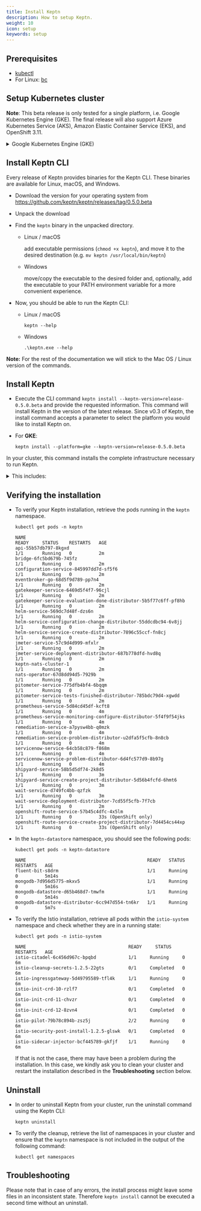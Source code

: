 ```yaml
---
title: Install Keptn
description: How to setup Keptn.
weight: 10
icon: setup
keywords: setup
---
```


## Prerequisites
- [kubectl](https://kubernetes.io/docs/tasks/tools/install-kubectl/)
- For Linux: [bc](https://www.gnu.org/software/bc/manual/html_mono/bc.html)

## Setup Kubernetes cluster
<!--
Select one of the following options:

<details><summary>Azure Kubernetes Service (AKS)</summary>
<p>

1. Install local tools
  - [az](https://docs.microsoft.com/en-us/cli/azure/install-azure-cli)

2. Create AKS cluster
  - Master version >= `1.12.x` (tested version: `1.12.8`)
  - One **B4ms** node
 
 </p>
</details>

<details><summary>Amazon Elastic Container Service (EKS)</summary>
<p>

1. Install local tools
  - [AWS CLI](https://docs.aws.amazon.com/cli/latest/userguide/cli-chap-install.html) (version >= 1.16.156)

1. Create EKS cluster on AWS
  - version >= `1.13` (tested version: `1.13`)
  - One `m5.xlarge` node
  - Sample script using [eksctl](https://eksctl.io/introduction/installation/) to create such a cluster

    ```console
    eksctl create cluster --version=1.13 --name=keptn-cluster --node-type=m5.xlarge --nodes=1 --region=eu-west-3
    ```
    In our testing we learned that the default CoreDNS that comes with certain EKS versions has a bug. In order to solve that issue we can use eksctl to update the CoreDNS service like this: 
    ```console
    eksctl utils update-coredns --name=keptn-cluster --region=eu-west-3 --approve
    ```

</p>
</details>
-->

**Note**: This beta release is only tested for a single platform, i.e. Google Kubernetes Engine (GKE). 
The final release will also support Azure Kubernetes Service (AKS), Amazon Elastic Container Service (EKS), and OpenShift 3.11.

<details><summary>Google Kubernetes Engine (GKE)</summary>
<p>

1. Install local tools
  - [gcloud](https://cloud.google.com/sdk/gcloud/)
  - [python 2.7](https://www.python.org/downloads/release/python-2716/) (required for Ubuntu 19.04)

2. Create GKE cluster
  - Master version >= `1.11.x` (tested version: `1.12.8-gke.10`)
  - One **n1-standard-8** node
  - Image type `ubuntu` or `cos` (if you plan to use Dynatrace monitoring, select `ubuntu` for a more [convenient setup](../../monitoring/dynatrace/))
  - Sample script to create such cluster (adapt the values according to your needs)

    ```console
    // set environment variables
    PROJECT=nameofgcloudproject
    CLUSTER_NAME=nameofcluster
    ZONE=us-central1-a
    REGION=us-central1
    GKE_VERSION="1.12.8-gke.10"
    ```

    ```console
    gcloud beta container --project $PROJECT clusters create $CLUSTER_NAME --zone $ZONE --no-enable-basic-auth --cluster-version $GKE_VERSION --machine-type "n1-standard-8" --image-type "UBUNTU" --disk-type "pd-standard" --disk-size "100" --metadata disable-legacy-endpoints=true --scopes "https://www.googleapis.com/auth/devstorage.read_only","https://www.googleapis.com/auth/logging.write","https://www.googleapis.com/auth/monitoring","https://www.googleapis.com/auth/servicecontrol","https://www.googleapis.com/auth/service.management.readonly","https://www.googleapis.com/auth/trace.append" --num-nodes "1" --enable-cloud-logging --enable-cloud-monitoring --no-enable-ip-alias --network "projects/$PROJECT/global/networks/default" --subnetwork "projects/$PROJECT/regions/$REGION/subnetworks/default" --addons HorizontalPodAutoscaling,HttpLoadBalancing --no-enable-autoupgrade
    ```
 </p>
</details>

<!--
<details><summary>Pivotal Container Service (PKS)</summary>
<p>

1. Install local tools
  - [pks CLI - v1.0.4](https://docs.pivotal.io/runtimes/pks/1-4/installing-pks-cli.html)

1. Create PKS cluster on GCP
  - Use the provided instructions for [Enterprise Pivotal Container Service (Enterprise PKS) installation on GCP](https://docs.pivotal.io/runtimes/pks/1-4/gcp-index.html)

  - Create a PKS cluster by using the PKS CLI and executing the following command:

    ```console
    // set environment variables
    CLUSTER_NAME=nameofcluster
    HOST_NAME=hostname
    PLAN=small
    ```

    ```console
    pks create-cluster $CLUSTER_NAME --external-hostname $HOST_NAME --plan $PLAN
    ```

* **Note:** For the Keptn installation, the *Cluster CIDR Range* and *Services CIDR Range* are required. The values for these two properties you find in your PCF OpsManager. 

    * Login to your PCF OpsManager
    * Click on the **Enterprise PKS** tile and go to **Networking**
    * The networking configuration shows the values for the *Kubernetes Pod Network CIDR Range* (Cluster CIDR Range) and *Kubernetes Service Network CIDR Range* (Services CIDR Range).
    {{< popup_image link="./assets/cluster-services-ip.png" caption="Kubernetes Pod and Services Network CIDR Range" width="40%">}}

</p>
</details>
-->

<!--
<details><summary>OpenShift 3.11</summary>
<p>

1. Install local tools

  - [oc CLI - v3.11](https://github.com/openshift/origin/releases/tag/v3.11.0)


1. On the OpenShift master node, execute the following steps:

    - Set up the required permissions for your user:

      ```
      oc adm policy --as system:admin add-cluster-role-to-user cluster-admin <OPENSHIFT_USER_NAME>
      ```

    - Set up the required permissions for the installer pod:

      ```
      oc adm policy  add-cluster-role-to-user cluster-admin system:serviceaccount:default:default
      oc adm policy  add-cluster-role-to-user cluster-admin system:serviceaccount:kube-system:default
      ```

    - Enable admission WebHooks on your OpenShift master node:

      ```
      sudo -i
      cp -n /etc/origin/master/master-config.yaml /etc/origin/master/master-config.yaml.backup
      oc ex config patch /etc/origin/master/master-config.yaml --type=merge -p '{
        "admissionConfig": {
          "pluginConfig": {
            "ValidatingAdmissionWebhook": {
              "configuration": {
                "apiVersion": "apiserver.config.k8s.io/v1alpha1",
                "kind": "WebhookAdmission",
                "kubeConfigFile": "/dev/null"
              }
            },
            "MutatingAdmissionWebhook": {
              "configuration": {
                "apiVersion": "apiserver.config.k8s.io/v1alpha1",
                "kind": "WebhookAdmission",
                "kubeConfigFile": "/dev/null"
              }
            }
          }
        }
      }' >/etc/origin/master/master-config.yaml.patched
      if [ $? == 0 ]; then
        mv -f /etc/origin/master/master-config.yaml.patched /etc/origin/master/master-config.yaml
        /usr/local/bin/master-restart api && /usr/local/bin/master-restart controllers
      else
        exit
      fi
      ```

</p>
</details>
--> 
## Install Keptn CLI
Every release of Keptn provides binaries for the Keptn CLI. These binaries are available for Linux, macOS, and Windows.

- Download the version for your operating system from https://github.com/keptn/keptn/releases/tag/0.5.0.beta
- Unpack the download
- Find the `keptn` binary in the unpacked directory.
  - Linux / macOS
    
    add executable permissions (``chmod +x keptn``), and move it to the desired destination (e.g. `mv keptn /usr/local/bin/keptn`)

  - Windows

    move/copy the executable to the desired folder and, optionally, add the executable to your PATH environment variable for a more convenient experience.

- Now, you should be able to run the Keptn CLI: 
    - Linux / macOS
      ```console
      keptn --help
      ```
    
    - Windows
      ```console
      .\keptn.exe --help
      ```

**Note:** For the rest of the documentation we will stick to the Mac OS / Linux version of the commands.

## Install Keptn

- Execute the CLI command `keptn install --keptn-version=release-0.5.0.beta` and provide the requested information. This command will install Keptn in the version of the latest release. Since v0.3 of Keptn, the install command accepts a parameter to select the platform you would like to install Keptn on. <!--Currently supported platforms are Google Kubernetes Engine (GKE), OpenShift and Azure Kubernetes Services (AKS). Depending on your platform, enter the following command to start the installation:-->

<!--
- For **AKS**:

    ```console
    keptn install --platform=aks
    ```
  
- For **EKS**:

    ```console
    keptn install --platform=eks
    ```
-->
- For **GKE**:

    ```console
    keptn install --platform=gke --keptn-version=release-0.5.0.beta
    ```

<!--
  - For **OpenShift**:

    ```console
    keptn install --platform=openshift
    ```
-->

In your cluster, this command installs the complete infrastructure necessary to run Keptn. 
    <details><summary>This includes:</summary>
        <ul>
        <li>Istio</li>
        <li>A mongoDb database for the Keptn's log</li>
        <li>A NATS cluster</li>
        <li>The Keptn core services:</li>
            <ul>
                <li>api</li>
                <li>bridge</li>
                <li>configuration-service</li>
                <li>distributors</li>
                <li>eventbroker</li>
                <li>eventbroker</li>
                <li>gatekeeper service</li>
                <li>mongodb-datastore</li>
                <li>remediation-service</li>
                <li>shipyard-service</li>
                <li>wait-service</li>
            </ul>
        <li>The services are required to deploy artifacts and to demonstrate the self-healing use cases:</li>
            <ul>
                <li>helm-service</li>
                <li>jmeter-service</li>
                <li>gatekeeper-service</li>
                <li>pitometer-service</li>
                <li>prometheus-service</li>
                <li>servicenow-service</li>
                <li>openshift-route-service (OpenShift only)</li>
            </ul>
        </ul>
    </details>
    
<!--
## Configure a custom domain (required for EKS)
  
In case you have a custom domain or cannot use xip.io (e.g., because you are running in AWS which will create ELBs for you), there is a 
CLI command provided to configure Keptn to use your custom domain:
```console
keptn configure domain YOUR_DOMAIN
```
-->
## Verifying the installation

- To verify your Keptn installation, retrieve the pods running in the `keptn` namespace.

  ```console
  kubectl get pods -n keptn
  ```

  ```console
  NAME                                                              READY     STATUS    RESTARTS   AGE
  api-55b57db797-8kgxd                                              1/1       Running   0          2m
  bridge-6fc5bd679b-745fz                                           1/1       Running   0          2m
  configuration-service-845997dd7d-sf5f6                            1/1       Running   0          2m
  eventbroker-go-68d5f9d789-pp7n4                                   1/1       Running   0          2m
  gatekeeper-service-6469d5f4f7-96cjl                               1/1       Running   0          2m
  gatekeeper-service-evaluation-done-distributor-5b5f77c6ff-pf8hb   1/1       Running   0          2m
  helm-service-569dc7d48f-dzs6n                                     1/1       Running   0          2m
  helm-service-configuration-change-distributor-55ddcdbc94-6v8jj    1/1       Running   0          2m
  helm-service-service-create-distributor-7896c55ccf-fn8cj          1/1       Running   0          2m
  jmeter-service-57c9d4d999-mfxlr                                   1/1       Running   0          2m
  jmeter-service-deployment-distributor-687b778dfd-hvd8q            1/1       Running   0          2m
  keptn-nats-cluster-1                                              1/1       Running   0          2m
  nats-operator-67d8dd94d5-7929b                                    1/1       Running   0          2m
  pitometer-service-775dfb4bf4-6bqqm                                1/1       Running   0          2m
  pitometer-service-tests-finished-distributor-785bdc79d4-xgwdd     1/1       Running   0          2m
  prometheus-service-5d84cd45df-kcft8                               1/1       Running   0          4m
  prometheus-service-monitoring-configure-distributor-5f4f9f54jks   1/1       Running   0          4m
  remediation-service-a7pysw4bb-q0mzk                               1/1       Running   0          4m
  remediation-service-problem-distributor-u2dfa5f5cfb-8n8cb         1/1       Running   0          4m
  servicenow-service-64cb58c879-f868m                               1/1       Running   0          4m
  servicenow-service-problem-distributor-6d4fc577d9-8b97g           1/1       Running   0          4m
  shipyard-service-58b5d5df74-2k8d5                                 1/1       Running   0          3m
  shipyard-service-create-project-distributor-5d56b4fcfd-6hmt6      1/1       Running   0          3m
  wait-service-d749fc4bb-qzfzk                                      1/1       Running   0          3m
  wait-service-deployment-distributor-7cd55f5cfb-7f7cb              1/1       Running   0          2m
  openshift-route-service-57b45c4dfc-4x5lm                          1/1       Running   0          33s (OpenShift only)
  openshift-route-service-create-project-distributor-7d4454cs44xp   1/1       Running   0          33s (OpenShift only)
  ```

- In the `keptn-datastore` namespace, you should see the following pods:

  ```console
  kubectl get pods -n keptn-datastore
  ```

  ```console
  NAME                                             READY   STATUS    RESTARTS   AGE
  fluent-bit-s8drm                                 1/1     Running   0          5m14s
  mongodb-7d956d5775-mkxv5                         1/1     Running   0          5m16s
  mongodb-datastore-d65b468d7-tmwfm                1/1     Running   0          5m14s
  mongodb-datastore-distributor-6cc947d554-tn6kr   1/1     Running   0          5m7s
  ```
    
- To verify the Istio installation, retrieve all pods within the `istio-system` namespace and check whether they are in a running state:
  
  ```console
  kubectl get pods -n istio-system
  ```

  ```console
  NAME                                      READY     STATUS    RESTARTS   AGE
  istio-citadel-6c456d967c-bpqbd            1/1     Running     0          6m
  istio-cleanup-secrets-1.2.5-22gts         0/1     Completed   0          6m
  istio-ingressgateway-5d49795589-tfl4k     1/1     Running     0          6m
  istio-init-crd-10-rzlf7                   0/1     Completed   0          6m
  istio-init-crd-11-chvzr                   0/1     Completed   0          6m
  istio-init-crd-12-8zvn4                   0/1     Completed   0          6m
  istio-pilot-79b78c894b-zsz5j              2/2     Running     0          6m
  istio-security-post-install-1.2.5-glswk   0/1     Completed   0          6m
  istio-sidecar-injector-bcf445789-gkfjf    1/1     Running     0          6m
  ```

  If that is not the case, there may have been a problem during the installation. In this case, we kindly ask you to clean your cluster and restart the installation described in the **Troubleshooting** section below.

## Uninstall

- In order to uninstall Keptn from your cluster, run the uninstall command using the Keptn CLI:
    ``` console
    keptn uninstall
    ``` 

- To verify the cleanup, retrieve the list of namespaces in your cluster and ensure that the `keptn` namespace is not included in the output of the following command:

    ```console
    kubectl get namespaces
    ```

## Troubleshooting

Please note that in case of any errors, the install process might leave some files in an inconsistent state. Therefore `keptn install` cannot be executed a second time without an uninstall.

